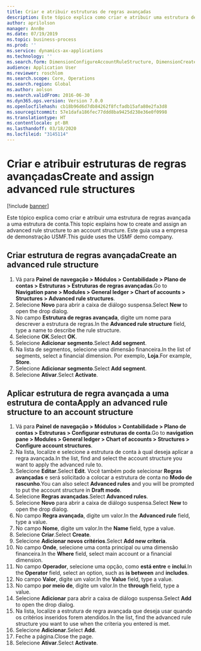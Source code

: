 ```yaml
---
title: Criar e atribuir estruturas de regras avançadas
description: Este tópico explica como criar e atribuir uma estrutura de regras avançada a uma estrutura de conta.
author: aprilolson
manager: AnnBe
ms.date: 07/19/2019
ms.topic: business-process
ms.prod: ''
ms.service: dynamics-ax-applications
ms.technology: ''
ms.search.form: DimensionConfigureAccountRuleStructure, DimensionCreateAccountRuleStructure, DimensionHierarchyAddLevel, DimensionHierarchyConstraintActivate, DimensionConfigureAccountStructure, DimensionConfigureAccountRule, DimensionCreateAccountRule, DimensionSelectAccountRuleStructure
audience: Application User
ms.reviewer: roschlom
ms.search.scope: Core, Operations
ms.search.region: Global
ms.author: aolson
ms.search.validFrom: 2016-06-30
ms.dyn365.ops.version: Version 7.0.0
ms.openlocfilehash: cb18b96d6d7db84262f8fcfadb15afa80e2fa3d8
ms.sourcegitcommit: 57e1dafa186fec77ddd8ba9425d238e36e0f0998
ms.translationtype: HT
ms.contentlocale: pt-BR
ms.lasthandoff: 03/18/2020
ms.locfileid: "3145114"
---
```

# <a name="create-and-assign-advanced-rule-structures"></a><span data-ttu-id="256ab-103">Criar e atribuir estruturas de regras avançadas</span><span class="sxs-lookup"><span data-stu-id="256ab-103">Create and assign advanced rule structures</span></span>

[!include [banner](../../includes/banner.md)]

<span data-ttu-id="256ab-104">Este tópico explica como criar e atribuir uma estrutura de regras avançada a uma estrutura de conta.</span><span class="sxs-lookup"><span data-stu-id="256ab-104">This topic explains how to create and assign an advanced rule structure to an account structure.</span></span> <span data-ttu-id="256ab-105">Este guia usa a empresa de demonstração USMF.</span><span class="sxs-lookup"><span data-stu-id="256ab-105">This guide uses the USMF demo company.</span></span>

## <a name="create-an-advanced-rule-structure"></a><span data-ttu-id="256ab-106">Criar estrutura de regras avançada</span><span class="sxs-lookup"><span data-stu-id="256ab-106">Create an advanced rule structure</span></span>
1. <span data-ttu-id="256ab-107">Vá para **Painel de navegação > Módulos > Contabilidade > Plano de contas > Estruturas > Estruturas de regras avançadas**.</span><span class="sxs-lookup"><span data-stu-id="256ab-107">Go to **Navigation pane > Modules > General ledger > Chart of accounts > Structures > Advanced rule structures**.</span></span>
2. <span data-ttu-id="256ab-108">Selecione **Novo** para abrir a caixa de diálogo suspensa.</span><span class="sxs-lookup"><span data-stu-id="256ab-108">Select **New** to open the drop dialog.</span></span>
3. <span data-ttu-id="256ab-109">No campo **Estrutura de regras avançada**, digite um nome para descrever a estrutura de regras.</span><span class="sxs-lookup"><span data-stu-id="256ab-109">In the **Advanced rule structure** field, type a name to describe the rule structure.</span></span>
4. <span data-ttu-id="256ab-110">Selecione **OK**.</span><span class="sxs-lookup"><span data-stu-id="256ab-110">Select **OK**.</span></span>
5. <span data-ttu-id="256ab-111">Selecione **Adicionar segmento**.</span><span class="sxs-lookup"><span data-stu-id="256ab-111">Select **Add segment**.</span></span>
6. <span data-ttu-id="256ab-112">Na lista de segmentos, selecione uma dimensão financeira.</span><span class="sxs-lookup"><span data-stu-id="256ab-112">In the list of segments, select a financial dimension.</span></span> <span data-ttu-id="256ab-113">Por exemplo, **Loja**.</span><span class="sxs-lookup"><span data-stu-id="256ab-113">For example, **Store**.</span></span>  
7. <span data-ttu-id="256ab-114">Selecione **Adicionar segmento**.</span><span class="sxs-lookup"><span data-stu-id="256ab-114">Select **Add segment**.</span></span>
8. <span data-ttu-id="256ab-115">Selecione **Ativar**.</span><span class="sxs-lookup"><span data-stu-id="256ab-115">Select **Activate**.</span></span>

## <a name="apply-an-advanced-rule-structure-to-an-account-structure"></a><span data-ttu-id="256ab-116">Aplicar estrutura de regra avançada a uma estrutura de conta</span><span class="sxs-lookup"><span data-stu-id="256ab-116">Apply an advanced rule structure to an account structure</span></span>
1. <span data-ttu-id="256ab-117">Vá para **Painel de navegação > Módulos > Contabilidade > Plano de contas > Estruturas > Configurar estruturas de conta**.</span><span class="sxs-lookup"><span data-stu-id="256ab-117">Go to **navigation pane > Modules > General ledger > Chart of accounts > Structures > Configure account structures**.</span></span>
2. <span data-ttu-id="256ab-118">Na lista, localize e selecione a estrutura de conta à qual deseja aplicar a regra avançada.</span><span class="sxs-lookup"><span data-stu-id="256ab-118">In the list, find and select the account structure you want to apply the advanced rule to.</span></span>
3. <span data-ttu-id="256ab-119">Selecione **Editar**.</span><span class="sxs-lookup"><span data-stu-id="256ab-119">Select **Edit**.</span></span> <span data-ttu-id="256ab-120">Você também pode selecionar **Regras avançadas** e será solicitado a colocar a estrutura de conta no **Modo de rascunho**.</span><span class="sxs-lookup"><span data-stu-id="256ab-120">You can also select **Advanced rules** and you will be prompted to put the account structure in **Draft mode**.</span></span>  
4. <span data-ttu-id="256ab-121">Selecione **Regras avançadas**.</span><span class="sxs-lookup"><span data-stu-id="256ab-121">Select **Advanced rules**.</span></span>
5. <span data-ttu-id="256ab-122">Selecione **Novo** para abrir a caixa de diálogo suspensa.</span><span class="sxs-lookup"><span data-stu-id="256ab-122">Select **New** to open the drop dialog.</span></span>
6. <span data-ttu-id="256ab-123">No campo **Regra avançada**, digite um valor.</span><span class="sxs-lookup"><span data-stu-id="256ab-123">In the **Advanced rule** field, type a value.</span></span>
7. <span data-ttu-id="256ab-124">No campo **Nome**, digite um valor.</span><span class="sxs-lookup"><span data-stu-id="256ab-124">In the **Name** field, type a value.</span></span>
8. <span data-ttu-id="256ab-125">Selecione **Criar**.</span><span class="sxs-lookup"><span data-stu-id="256ab-125">Select **Create**.</span></span>
9. <span data-ttu-id="256ab-126">Selecione **Adicionar novos critérios**.</span><span class="sxs-lookup"><span data-stu-id="256ab-126">Select **Add new criteria**.</span></span>
10. <span data-ttu-id="256ab-127">No campo **Onde**, selecione uma conta principal ou uma dimensão financeira.</span><span class="sxs-lookup"><span data-stu-id="256ab-127">In the **Where** field, select main account or a financial dimension.</span></span>
11. <span data-ttu-id="256ab-128">No campo **Operador**, selecione uma opção, como **está entre** e **inclui**.</span><span class="sxs-lookup"><span data-stu-id="256ab-128">In the **Operator** field, select an option, such as **is between** and **includes**.</span></span>
12. <span data-ttu-id="256ab-129">No campo **Valor**, digite um valor.</span><span class="sxs-lookup"><span data-stu-id="256ab-129">In the **Value** field, type a value.</span></span>
13. <span data-ttu-id="256ab-130">No campo **por meio de**, digite um valor.</span><span class="sxs-lookup"><span data-stu-id="256ab-130">In the **through** field, type a value.</span></span>
14. <span data-ttu-id="256ab-131">Selecione **Adicionar** para abrir a caixa de diálogo suspensa.</span><span class="sxs-lookup"><span data-stu-id="256ab-131">Select **Add** to open the drop dialog.</span></span>
15. <span data-ttu-id="256ab-132">Na lista, localize a estrutura de regra avançada que deseja usar quando os critérios inseridos forem atendidos.</span><span class="sxs-lookup"><span data-stu-id="256ab-132">In the list, find the advanced rule structure you want to use when the criteria you entered is met.</span></span>
16. <span data-ttu-id="256ab-133">Selecione **Adicionar**.</span><span class="sxs-lookup"><span data-stu-id="256ab-133">Select **Add**.</span></span>
17. <span data-ttu-id="256ab-134">Feche a página.</span><span class="sxs-lookup"><span data-stu-id="256ab-134">Close the page.</span></span>
18. <span data-ttu-id="256ab-135">Selecione **Ativar**.</span><span class="sxs-lookup"><span data-stu-id="256ab-135">Select **Activate**.</span></span>

